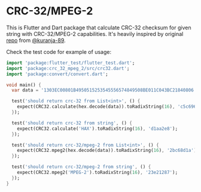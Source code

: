 # CRC-32/MPEG-2

This is Flutter and Dart package that calculate CRC-32 checksum for given string with CRC-32/MPEG-2 capabilities. It's heavily inspired by original [repo](https://github.com/kuranja-89/crc32_checksum) from [@kuranja-89](https://github.com/kuranja-89).

Check the test code for example of usage:

```dart
import 'package:flutter_test/flutter_test.dart';
import 'package:crc_32_mpeg_2/src/crc32.dart';
import 'package:convert/convert.dart';

void main() {
  var data = '1303EC00801B4950515253545556574849508BE011C043BC21840806';

  test('should return crc-32 from List<int>', () {
    expect(CRC32.calculate(hex.decode(data)).toRadixString(16), 'c5c69655');
  });

  test('should return crc-32 from string', () {
    expect(CRC32.calculate('HAX').toRadixString(16), 'd1aa2e8');
  });

  test('should return crc-32/mpeg-2 from List<int>', () {
    expect(CRC32.mpeg2(hex.decode(data)).toRadixString(16), '2bc68d1a');
  });

  test('should return crc-32/mpeg-2 from string', () {
    expect(CRC32.mpeg2('MPEG-2').toRadixString(16), '23e21287');
  });
}

```
